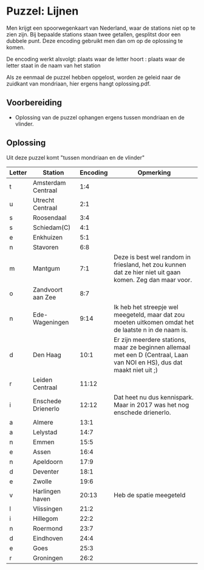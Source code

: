 # Puzzel: Lijnen
Men krijgt een spoorwegenkaart van Nederland, waar de stations niet op te zien zijn. Bij bepaalde stations staan twee getallen, gesplitst door een dubbele punt. Deze encoding gebruikt men dan om op de oplossing te komen.

De encoding werkt alsvolgt: 
 plaats waar de letter hoort : plaats waar de letter staat in de naam van het station

Als ze eenmaal de puzzel hebben opgelost, worden ze geleid naar de zuidkant van mondriaan, hier ergens hangt oplossing.pdf.

## Voorbereiding
 * Oplossing van de puzzel ophangen ergens tussen mondriaan en de vlinder.


## Oplossing
Uit deze puzzel komt "tussen mondriaan en de vlinder"



| Letter | Station | Encoding | Opmerking  |
|---|--------------------|-----|---|
| t | Amsterdam Centraal | 1:4 |   |
| u | Utrecht Centraal   | 2:1 |   |
| s | Roosendaal         | 3:4 |   |
| s | Schiedam(C)        | 4:1 |   |
| e | Enkhuizen          | 5:1 |   |
| n | Stavoren           | 6:8 |   |
| m | Mantgum            | 7:1 | Deze is best wel random in friesland, het zou kunnen dat ze hier niet uit gaan komen. Zeg dan maar voor. |
| o | Zandvoort aan Zee  | 8:7 |   |
| n | Ede-Wageningen     | 9:14| Ik heb het streepje wel meegeteld, maar dat zou moeten uitkomen omdat het de laatste n in de naam is.|
| d | Den Haag           | 10:1 | Er zijn meerdere stations, maar ze beginnen allemaal met een D (Centraal, Laan van NOI en HS), dus dat maakt niet uit ;)  |
| r | Leiden Centraal    | 11:12 |   |
| i | Enschede Drienerlo | 12:12 | Dat heet nu dus kennispark. Maar in 2017 was het nog enschede drienerlo.|
| a | Almere             | 13:1 |   |
| a | Lelystad           | 14:7 |   |
| n | Emmen              | 15:5 |   |
| e | Assen              | 16:4 |   |
| n | Apeldoorn          | 17:9 |   |
| d | Deventer           | 18:1 |   |
| e | Zwolle             | 19:6 |   |
| v | Harlingen haven    | 20:13  | Heb de spatie meegeteld |
| l | Vlissingen         | 21:2  |   |
| i | Hillegom           | 22:2 |   |
| n | Roermond           | 23:7 |   |
| d | Eindhoven          | 24:4 |   |
| e | Goes               | 25:3 |   |
| r | Groningen          | 26:2 |   |